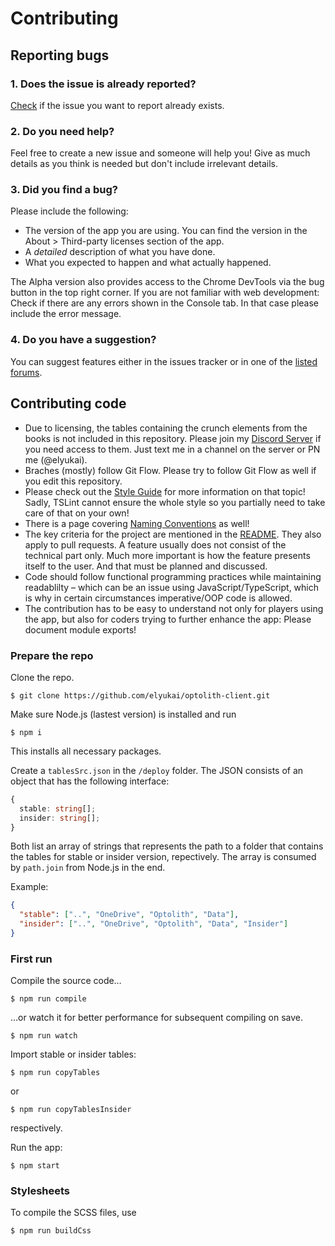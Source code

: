 # Contributing

## Reporting bugs

### 1. Does the issue is already reported?

[Check](https://github.com/elyukai/optolith-client/issues) if the issue you want to report already exists.

### 2. Do you need help?

Feel free to create a new issue and someone will help you! Give as much details as you think is needed but don't include irrelevant details.

### 3. Did you find a bug?

Please include the following:

- The version of the app you are using. You can find the version in the About > Third-party licenses section of the app.
- A *detailed* description of what you have done.
- What you expected to happen and what actually happened.

The Alpha version also provides access to the Chrome DevTools via the bug button in the top right corner. If you are not familiar with web development: Check if there are any errors shown in the Console tab. In that case please include the error message.

### 4. Do you have a suggestion?

You can suggest features either in the issues tracker or in one of the [listed forums](https://github.com/elyukai/optolith-client).

## Contributing code

- Due to licensing, the tables containing the crunch elements from the books is not included in this repository. Please join my [Discord Server](https://discord.gg/uDyR4yr) if you need access to them. Just text me in a channel on the server or PN me (@elyukai).
- Braches (mostly) follow Git Flow. Please try to follow Git Flow as well if you edit this repository.
- Please check out the [Style Guide](https://github.com/elyukai/optolith-client/wiki/Code-Style-Guide) for more information on that topic! Sadly, TSLint cannot ensure the whole style so you partially need to take care of that on your own!
- There is a page covering [Naming Conventions](https://github.com/elyukai/optolith-client/wiki/Naming-Conventions) as well!
- The key criteria for the project are mentioned in the [README](README.md). They also apply to pull requests. A feature usually does not consist of the technical part only. Much more important is how the feature presents itself to the user. And that must be planned and discussed.
- Code should follow functional programming practices while maintaining readablilty &ndash; which can be an issue using JavaScript/TypeScript, which is why in certain circumstances imperative/OOP code is allowed.
- The contribution has to be easy to understand not only for players using the app, but also for coders trying to further enhance the app: Please document module exports!

### Prepare the repo

Clone the repo.

```
$ git clone https://github.com/elyukai/optolith-client.git
```

Make sure Node.js (lastest version) is installed and run

```
$ npm i
```

This installs all necessary packages.

Create a `tablesSrc.json` in the `/deploy` folder. The JSON consists of an object that has the following interface:

```ts
{
  stable: string[];
  insider: string[];
}
```

Both list an array of strings that represents the path to a folder that contains the tables for stable or insider version, repectively. The array is consumed by `path.join` from Node.js in the end.

Example:

```json
{
  "stable": ["..", "OneDrive", "Optolith", "Data"],
  "insider": ["..", "OneDrive", "Optolith", "Data", "Insider"]
}
```

### First run

Compile the source code&hellip;

```
$ npm run compile
```

&hellip;or watch it for better performance for subsequent compiling on save.

```
$ npm run watch
```

Import stable or insider tables:

```
$ npm run copyTables
```

or

```
$ npm run copyTablesInsider
```

respectively.

Run the app:

```
$ npm start
```

### Stylesheets

To compile the SCSS files, use

```
$ npm run buildCss
```
